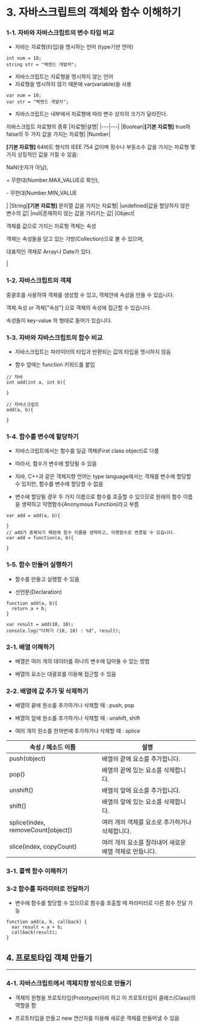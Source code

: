 # 3. 자바스크립트의 객체와 함수 이해하기 

### 1-1. 자바와 자바스크립트의 변수 타입 비교 

* 자바는 자료형(타입)을 명시하는 언어 (type기반 언어)
```
int num = 10;
string str = "백엔드 개발자";
```
* 자바스크립트는 자료형을 명시하지 않는 언어
* 자료형을 명시하지 않기 때문에 var(variable)을 사용
```
var num = 10;
var str = "백엔드 개발자";
```
* 자바스크립트는 내부에서 자료형에 따라 변수 상자의 크기가 달라진다.

자바스크립트 자료형의 종류
|자료형|설명|
|---|---|
|Boolean|**[기본 자료형]** true와 false의 두 가지 값을 가지는 자료형|
|Number|<p>**[기본 자료형]** 64비트 형식의 IEEE 754 값이며 정수나 부동소수 값을 가지는 자료형 몇 가지 상징적인 값을 가질 수 있음:</p> <p>NaN(숫자가 아님),</p> <p>+ 무한대(Number.MAX_VALUE로 확인),</p> <p>- 무한대(Number.MIN_VALUE</p>|
|String|**[기본 자료형]** 문자열 값을 가지는 자료형|
|undefined|값을 할당하지 않은 변수의 값|
|null|존재하지 않는 값을 가리키는 값|
|Object|<p>객체를 값으로 가지는 자료형 객체는 속성</p> <p>객체는 속성들을 담고 있는 가방(Collection)으로 볼 수 있으며,</p> <p>대표적인 객체로 Array나 Date가 있다.</p>|

### 1-2. 자바스크립트의 객체

중괄호를 사용하여 객체를 생성할 수 있고, 객체안에 속성을 만들 수 있습니다.

객체.속성 or 객체["속성"] 으로 객체의 속성에 접근할 수 있습니다.

속성들이 key-value 의 형태로 들어가 있습니다.

### 1-3. 자바와 자바스크립트의 함수 비교

* 자바스크립트는 파라미터의 타입과 반환되는 값의 타입을 명시하지 않음

* 함수 앞에는 function 키워드를 붙입
```
// 자바
int add(int a, int b){

}

// 자바스크립트
add(a, b){

}
```

### 1-4. 함수를 변수에 할당하기

* 자바스크립트에서는 함수를 일급 객체(First class object)로 다룸

* 따라서, 함수가 변수에 할당될 수 있음

* 자바, C++과 같은 객체지향 언어는 type language에서는 객체를 변수에 할당할 수 있지만, 함수를 변수에 할당할 수 없음

* 변수에 할당될 경우 두 가지 이름으로 함수를 호출할 수 있으므로 원래의 함수 이름을 생략하고 익명함수(Anonymous Function)라고 부름
```
var add = add(a, b){

}
// add가 중복되기 때문에 함수 이름을 생략하고, 익명함수로 변경할 수 있습니다.
var add = function(a, b){

}
```
### 1-5. 함수 만들어 실행하기

* 함수를 만들고 실행할 수 있음

* 선언문(Declaration)
```
function add(a, b){
  return a + b;
}

var result = add(10, 10);
console.log("더하기 (10, 10) : %d", result);
```

### 2-1. 배열 이해하기 

* 배열은 여러 개의 데이터를 하나의 변수에 담아둘 수 있는 방법

* 배열의 요소는 대괄호를 이용해 접근할 수 있음

### 2-2. 배열에 값 추가 및 삭제하기

* 배열의 끝에 원소를 추가하거나 삭제할 때 : push, pop

* 배열의 앞에 원소를 추가하거나 삭제할 때 : unshift, shift

* 여러 개의 원소를 한꺼번에 추가하거나 삭제할 때 : splice

|속성 / 메소드 이름|설명|
|---|---|
|push(object)|배열의 끝에 요소를 추가합니다.|
|pop()|배열의 끝에 있는 요소를 삭제합니다.|
|unshift()|배열의 앞에 요소를 추가합니다.|
|shift()|배열의 앞에 있는 요소를 삭제합니다.|
|splice(index, removeCount[object])|여러 개의 객체를 요소로 추가하거나 삭제합니다.|
|slice(index, copyCount)|여러 개의 요소를 잘라내어 새로운 배열 객체로 만듭니다.|

### 3-1. 콜백 함수 이해하기

### 3-2 함수를 파라미터로 전달하기

* 변수에 함수를 할당할 수 있으므로 함수를 호출할 때 파라미터로 다른 함수 전달 가능
```
function add(a, b, callback) {
  var result = a + b;
  callback(result);
}
```
## 4. 프로토타입 객체 만들기
---
### 4-1. 자바스크립트에서 객체지향 방식으로 만들기

* 객체의 원형을 프로토타입(Prototype)이라 하고 이 프로토타입이 클래스(Class)의 역할을 함

* 프로토타입을 만들고 new 연산자를 이용해 새로운 객체를 만들어낼 수 있음